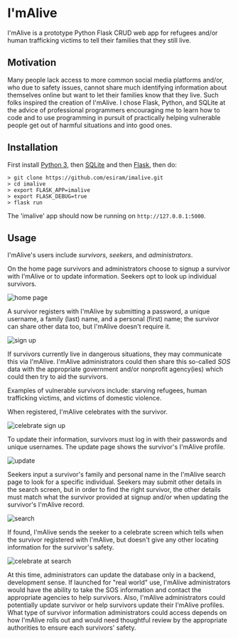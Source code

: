 I'mAlive
==========

I'mAlive is a prototype Python Flask CRUD web app for refugees and/or human trafficking victims to tell their families that they still live.

Motivation
----------
Many people lack access to more common social media platforms and/or, who due to safety issues, cannot share much identifying information about themselves online but want to let their families know that they live.  Such folks inspired the creation of I'mAlive.  I chose Flask, Python, and SQLite at the advice of professional programmers encouraging me to learn how to code and to use programming in pursuit of practically helping vulnerable people get out of harmful situations and into good ones.

Installation
------------
First install [Python 3][1], then [SQLite][2] and then [Flask][3], then do:

    > git clone https://github.com/esiram/imalive.git
    > cd imalive
    > export FLASK_APP=imalive
    > export FLASK_DEBUG=true
    > flask run

The 'imalive' app should now be running on `http://127.0.0.1:5000`.

Usage
-----
I'mAlive's users include *survivors*, *seekers*, and *administrators*.

On the home page survivors and administrators choose to signup a survivor with I'mAlive or to update information.  Seekers opt to look up individual survivors.

![home page](imalive/static/imalive-home.png)


A survivor registers with I'mAlive by submitting a password, a unique username, a family (last) name, and a personal (first) name; the survivor can share other data too, but I'mAlive doesn't require it.

![sign up](imalive/static/imalive-signup.png)


If survivors currently live in dangerous situations, they may communicate this via I'mAlive. I'mAlive administrators could then share this so-called *SOS* data with the appropriate government and/or nonprofit agency(ies) which could then try to aid the survivors.

Examples of vulnerable survivors include: starving refugees, human trafficking victims, and victims of domestic violence.

When registered, I'mAlive celebrates with the survivor.

![celebrate sign up](imalive/static/imalive-celebrate-at-signup.png)


To update their information, survivors must log in with their passwords and unique usernames.  The update page shows the survivor's I'mAlive profile.

![update](imalive/static/imalive-update.png)


Seekers input a survivor's family and personal name in the I'mAlive search page to look for a specific individual.  Seekers may submit other details in the search screen, but in order to find the right survivor, the other details must match what the survivor provided at signup and/or when updating the survivor's I'mAlive record.

![search](imalive/static/imalive-search.png)


If found, I'mAlive sends the seeker to a celebrate screen which tells when the survivor registered with I'mAlive, but doesn't give any other locating information for the survivor's safety.

![celebrate at search](imalive/static/imalive-celebrate-at-search.png)


At this time, administrators can update the database only in a backend, development sense.  If launched for "real world" use, I'mAlive administrators would have the ability to take the SOS information and contact the appropriate agencies to help survivors.  Also, I'mAlive administrators could potentially update survivor or help survivors update their I'mAlive profiles.  What type of survivor information administrators could access depends on how I'mAlive rolls out and would need thoughtful review by the appropriate authorities to ensure each survivors' safety.


   [1]: https://www.python.org/
   [2]: https://sqlite.org/
   [3]: http://flask.pocoo.org/


 

